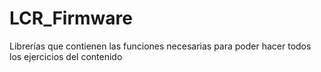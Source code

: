# LCR_Firmware
Librerías que contienen las funciones necesarias para poder hacer todos los ejercicios del contenido
